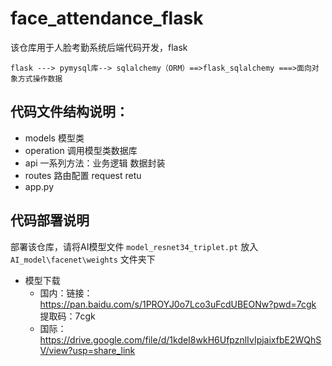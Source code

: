 # face_attendance_flask
该仓库用于人脸考勤系统后端代码开发，flask
```                                                            mysql=====>sql
flask ---> pymysql库--> sqlalchemy（ORM）==>flask_sqlalchemy ===>面向对象方式操作数据
```
## 代码文件结构说明：
- models     模型类
- operation  调用模型类数据库
- api        一系列方法：业务逻辑    数据封装
- routes     路由配置   request  retu
- app.py
## 代码部署说明
部署该仓库，请将AI模型文件 `model_resnet34_triplet.pt` 放入 `AI_model\facenet\weights` 文件夹下
- 模型下载
  - 国内：链接：https://pan.baidu.com/s/1PROYJ0o7Lco3uFcdUBEONw?pwd=7cgk 提取码：7cgk 
  - 国际：https://drive.google.com/file/d/1kdeI8wkH6UfpznlIvIpjaixfbE2WQhSV/view?usp=share_link